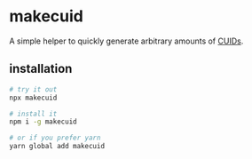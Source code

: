 # makecuid

A simple helper to quickly generate arbitrary amounts of [CUIDs](https://github.com/ericelliott/cuid).

## installation

```bash
# try it out
npx makecuid

# install it
npm i -g makecuid

# or if you prefer yarn
yarn global add makecuid
```
